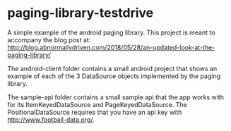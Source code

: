 # paging-library-testdrive
A simple example of the android paging library. This project is meant to accompany the blog post at:
http://blog.abnormallydriven.com/2018/05/28/an-updated-look-at-the-paging-library/

The android-client folder contains a small android project that shows an example of each of the 3
DataSource objects implemented by the paging library.

The sample-api folder contains a small sample api that the app works with for its 
ItemKeyedDataSource and PageKeyedDataSource. The PositionalDataSource requires that you have an
api key with http://www.football-data.org/.
